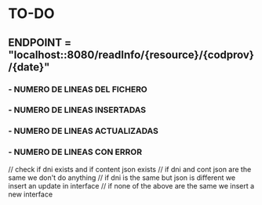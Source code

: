 # TO-DO

## ENDPOINT = "localhost::8080/readInfo/{resource}/{codprov}/{date}"

### - NUMERO DE LINEAS DEL FICHERO

### - NUMERO DE LINEAS INSERTADAS

### - NUMERO DE LINEAS ACTUALIZADAS

### - NUMERO DE LINEAS CON ERROR



// check if dni exists and if content json exists
// if dni and cont json are the same we don't do anything
// if dni is the same but json is different we insert an update in interface
// if none of the above are the same we insert a new interface